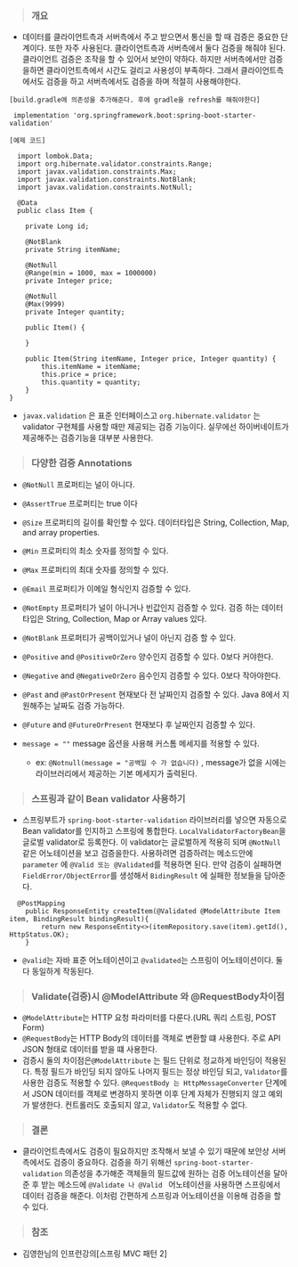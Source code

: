 > ### 개요
* 데이터를 클라이언트측과 서버측에서 주고 받으면서 통신을 할 때 검증은 중요한 단계이다. 또한 자주 사용된다. 클라이언트측과 서버측에서 둘다 검증을 해줘야 된다. 클라이언트 검증은 조작을 할 수 있어서 보안이 약하다. 하지만 서버측에서만 검증을하면 클라이언트측에서 시간도 걸리고 사용성이 부족하다. 그래서 클라이언트측에서도 검증을 하고 서버측에서도 검증을 하며 적절히 사용해야한다. 
  
```
[build.gradle에 의존성을 추가해준다. 후에 gradle을 refresh를 해줘야한다]

 implementation 'org.springframework.boot:spring-boot-starter-validation'
```
  

```
[예제 코드] 

  import lombok.Data;
  import org.hibernate.validator.constraints.Range;
  import javax.validation.constraints.Max;
  import javax.validation.constraints.NotBlank;
  import javax.validation.constraints.NotNull;
  
  @Data
  public class Item {
    
    private Long id;
    
    @NotBlank
    private String itemName;
    
    @NotNull
    @Range(min = 1000, max = 1000000)
    private Integer price;
    
    @NotNull
    @Max(9999)
    private Integer quantity;
    
    public Item() {
    
    }
       
    public Item(String itemName, Integer price, Integer quantity) {
        this.itemName = itemName;
        this.price = price;
        this.quantity = quantity;
    } 
}
```  
* `javax.validation` 은 표준 인터페이스고 `org.hibernate.validator` 는 validator 구현체를 사용할 때만 제공되는 검증 기능이다. 실무에선 하이버네이트가 제공해주는 검증기능을 대부분 사용한다.

> ### 다양한 검증 Annotations

* `@NotNull` 프로퍼티는 널이 아니다.
* `@AssertTrue` 프로퍼티는 true 이다
* `@Size` 프로퍼티의 길이를 확인할 수 있다. 데이터타입은 String, Collection, Map, and array properties.
* `@Min` 프로퍼티의 최소 숫자를 정의할 수 있다.
* `@Max` 프로퍼티의 최대 숫자를 정의할 수 있다.
* `@Email` 프로퍼티가 이메일 형식인지 검증할 수 있다.
* `@NotEmpty` 프로퍼티가 널이 아니거나 빈값인지 검증할 수 있다. 검증 하는 데이터 타입은 String, Collection, Map or Array values 있다.
* `@NotBlank` 프로퍼티가 공백이있거나 널이 아닌지 검증 할 수 있다.
* `@Positive` and `@PositiveOrZero` 양수인지 검증할 수 있다. 0보다 커야한다.
* `@Negative` and `@NegativeOrZero` 음수인지 검증할 수 있다. 0보다 작아야한다.
* `@Past` and `@PastOrPresent` 현재보다 전 날짜인지 검증할 수 있다. Java 8에서 지원해주는 날짜도 검증 가능하다.
* `@Future` and `@FutureOrPresent` 현재보다 후 날짜인지 검증할 수 있다.

* `message = ""` message 옵션을 사용해 커스톰 메세지를 적용할 수 있다. 
  * ex: `@Notnull(message = "공백일 수 가 없습니다)` , message가 없을 시에는 라이브러리에서 제공하는 기본 메세지가 출력된다.

> ### 스프링과 같이 Bean validator 사용하기
* 스프링부트가 `spring-boot-starter-validation` 라이브러리를 넣으면 자동으로 Bean validator를 인지하고 스프링에 통합한다.
`LocalValidatorFactoryBean`을 글로벌 validator로 등록한다. 이 validator는 글로벌하게 적용히 되며 `@NotNull` 같은 어노테이션을 보고 검증을한다.
사용하려면 검증하려는 메소드안에 `parameter` 에 `@Valid 또는 @Validated`를 적용하면 된다. 만약 검증이 실패하면 `FieldError/ObjectError`를 생성해서 `BidingResult` 에 실패한 정보들을 담아준다.

```
  @PostMapping
    public ResponseEntity createItem(@Validated @ModelAttribute Item item, BindingResult bindingResult){
        return new ResponseEntity<>(itemRepository.save(item).getId(), HttpStatus.OK);
    }
```

  * `@valid`는 자바 표준 어노테이션이고 `@validated`는 스프링이 어노테이션이다. 둘 다 동일하게 작동된다.  

> ### Validate(검증)시 @ModelAttribute 와 @RequestBody차이점 
* `@ModelAttribute`는 HTTP 요청 파라미터를 다룬다.(URL 쿼리 스트링, POST Form)
* `@RequestBody`는 HTTP Body의 데이터를 객체로 변환할 떄 사용한다. 주로 API JSON 형태로 데이터를 받을 떄 사용한다.
* 검증시 둘의 차이점은`@ModelAttribute` 는 필드 단위로 정교하게 바인딩이 적용된다. 특정 필드가 바인딩 되지 않아도 나머지 필드는 정상 바인딩 되고, `Validator`를 사용한 검증도 적용할 수 있다.
`@RequestBody 는 HttpMessageConverter` 단계에서 JSON 데이터를 객체로 변경하지 못하면 이후 단계 자체가 진행되지 않고 예외가 발생한다. 컨트롤러도 호출되지 않고, `Validator`도 적용할 수 없다.

> ### 결론
* 클라이언트측에서도 검증이 필요하지만 조작해서 보낼 수 있기 때문에 보안상 서버측에서도 검증이 중요하다. 검증을 하기 위해선 `spring-boot-starter-validation` 의존성을 추가해준 객체들의 필드값에 원하는 검증
어노테이션을 달아준 후 받는 메소드에 `@Validate 나 @Valid ` 어노테이션을 사용하면 스프링에서 데이터 검증을 해준다. 이처럼 간편하게 스프링과 어노테이션을 이용해 검증을 할 수 있다.

> ### 참조
* 김영한님의 인프런강의[스프링 MVC 패턴 2]